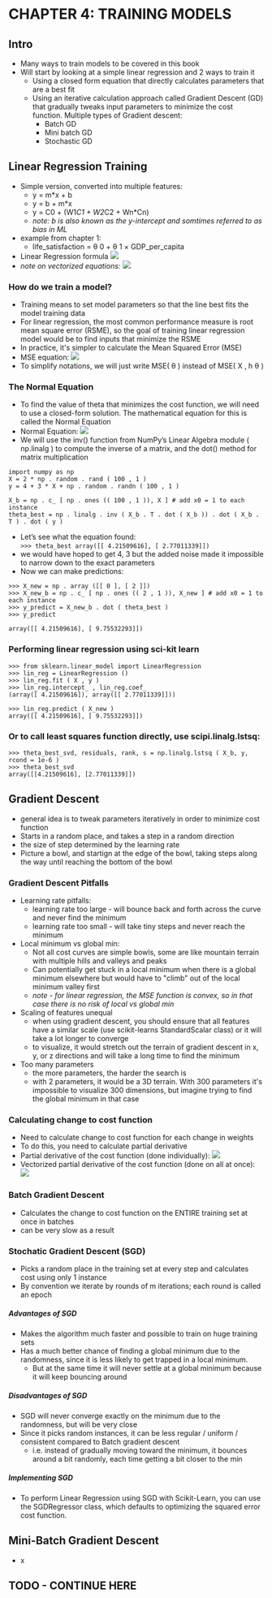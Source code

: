 # CHAPTER 4: TRAINING MODELS

## Intro
- Many ways to train models to be covered in this book
- Will start by looking at a simple linear regression and 2 ways to train it
  - Using a closed form equation that directly calculates parameters that are a best fit
  - Using an iterative calculation approach called Gradient Descent (GD) that gradually tweaks input parameters to minimize the cost function.  Multiple types of Gradient descent:
    - Batch GD
    - Mini batch GD
    - Stochastic GD

## Linear Regression Training
- Simple version, converted into multiple features: 
  - y = m*x + b
  - y = b + m*x
  - y = C0 + (W1*C1 + W2*C2 + Wn*Cn)
  - *note: b is also known as the y-intercept and somtimes referred to as bias in ML*
- example from chapter 1:
  - life_satisfaction = θ 0 + θ 1 × GDP_per_capita  
- Linear Regression formula
![](https://raw.githubusercontent.com/BrianLeip/Hands_On_Machine_Learning/b1b58dd75017ceb4621f9272c9701169a53d918f/04-Training%20Models/Images/Eq%204-01%20Linear%20Regression%20Formula.png)
- *note on vectorized equations:*
![](https://raw.githubusercontent.com/BrianLeip/Hands_On_Machine_Learning/c99e801a5d8984159ceee2bc2dbb50683a52643a/04-Training%20Models/Images/Eq%204-02%20Note%20on%20vectorized%20Linear%20regression%20model%20equation.png)

### How do we train a model?
- Training means to set model parameters so that the line best fits the model training data
- For linear regression, the most common performance measure is root mean square error (RSME), so the goal of training linear regression model would be to find inputs that minimize the RSME
- In practice, it's simpler to calculate the Mean Squared Error (MSE)
- MSE equation:
![](https://raw.githubusercontent.com/BrianLeip/Hands_On_Machine_Learning/c99e801a5d8984159ceee2bc2dbb50683a52643a/04-Training%20Models/Images/Eq%204-03%20MSE%20Cost%20equation%20for%20linear%20regression.png)
- To simplify notations, we will just write MSE( θ ) instead of MSE( X , h θ )

### The Normal Equation
- To find the value of theta that minimizes the cost function, we will need to use a closed-form solution.  The mathematical equation for this is called the Normal Equation
- Normal Equation:
![](https://raw.githubusercontent.com/BrianLeip/Hands_On_Machine_Learning/c99e801a5d8984159ceee2bc2dbb50683a52643a/04-Training%20Models/Images/Eq%204-04%20Normal%20Equation.png)
- We will use the inv() function from NumPy’s Linear Algebra module ( np.linalg ) to compute the inverse of a matrix, and the dot() method for matrix multiplication
```
import numpy as np 
X = 2 * np . random . rand ( 100 , 1 ) 
y = 4 + 3 * X + np . random . randn ( 100 , 1 )

X_b = np . c_ [ np . ones (( 100 , 1 )), X ] # add x0 = 1 to each instance 
theta_best = np . linalg . inv ( X_b . T . dot ( X_b )) . dot ( X_b . T ) . dot ( y )
```
- Let’s see what the equation found:   
`>>> theta_best array([[ 4.21509616], [ 2.77011339]]) `
- we would have hoped to get 4, 3 but the added noise made it impossible to narrow down to the exact parameters
- Now we can make predictions:
```
>>> X_new = np . array ([[ 0 ], [ 2 ]]) 
>>> X_new_b = np . c_ [ np . ones (( 2 , 1 )), X_new ] # add x0 = 1 to each instance 
>>> y_predict = X_new_b . dot ( theta_best ) 
>>> y_predict 

array([[ 4.21509616], [ 9.75532293]]) 
```
### Performing linear regression using sci-kit learn
```
>>> from sklearn.linear_model import LinearRegression 
>>> lin_reg = LinearRegression () 
>>> lin_reg.fit ( X , y ) 
>>> lin_reg.intercept_ , lin_reg.coef_ 
(array([ 4.21509616]), array([[ 2.77011339]])) 

>>> lin_reg.predict ( X_new ) 
array([[ 4.21509616], [ 9.75532293]]) 
```
### Or to call least squares function directly, use scipi.linalg.lstsq:
```
>>> theta_best_svd, residuals, rank, s = np.linalg.lstsq ( X_b, y, rcond = 1e-6 )
>>> theta_best_svd
array([[4.21509616], [2.77011339]])
```

## Gradient Descent
- general idea is to tweak parameters iteratively in order to minimize cost function
- Starts in a random place, and takes a step in a random direction 
- the size of step determined by the learning rate
- Picture a bowl, and startign at the edge of the bowl, taking steps along the way until reaching the bottom of the bowl
### Gradient Descent Pitfalls
- Learning rate pitfalls:
  - learning rate too large - will bounce back and forth across the curve and never find the minimum
  - learning rate too small - will take tiny steps and never reach the minimum
- Local minimum vs global min:
  - Not all cost curves are simple bowls, some are like mountain terrain with multiple hills and valleys and peaks
  - Can potentially get stuck in a local minimum when there is a global minimum elsewhere but would have to "climb" out of the local minimum valley first
  - *note - for linear regression, the MSE function is convex, so in that case there is no risk of local vs global min*
- Scaling of features unequal
    - when using gradient descent, you should ensure that all features have a similar scale (use scikit-learns StandardScalar class) or it will take a lot longer to converge
    - to visualize, it would stretch out the terrain of gradient descent in x, y, or z directions and will take a long time to find the minimum
- Too many parameters
    - the more parameters, the harder the search is
    - with 2 parameters, it would be a 3D terrain.  With 300 parameters it's impossible to visualize 300 dimensions, but imagine trying to find the global minimum in that case

### Calculating change to cost function
- Need to calculate change to cost function for each change in weights
- To do this, you need to calculate partial derivative
- Partial derivative of the cost function (done individually):
![](https://raw.githubusercontent.com/BrianLeip/Hands_On_Machine_Learning/c99e801a5d8984159ceee2bc2dbb50683a52643a/04-Training%20Models/Images/Eq%204-05%20Partial%20derivative%20of%20the%20cost%20function.png)
- Vectorized partial derivative of the cost function (done on all at once):
![](https://raw.githubusercontent.com/BrianLeip/Hands_On_Machine_Learning/c99e801a5d8984159ceee2bc2dbb50683a52643a/04-Training%20Models/Images/Eq%204-06%20Gradient%20vector%20of%20the%20cost%20function.png)

### Batch Gradient Descent
- Calculates the change to cost function on the ENTIRE training set at once in batches
- can be very slow as a result

### Stochatic Gradient Descent (SGD)
- Picks a random place in the training set at every step and calculates cost using only 1 instance
- By convention we iterate by rounds of m iterations; each round is called an epoch
##### Advantages of SGD
- Makes the algorithm much faster and possible to train on huge training sets
- Has a much better chance of finding a global minimum due to the randomness, since it is less likely to get trapped in a local minimum.  
  - But at the same time it will never settle at a global minimum because it will keep bouncing around
##### Disadvantages of SGD
- SGD will never converge exactly on the minimum due to the randomness, but will be very close
- Since it picks random instances, it can be less regular / uniform / consistent compared to Batch gradient descent
  - i.e. instead of gradually moving toward the minimum, it bounces around a bit randomly, each time getting a bit closer to the min
##### Implementing SGD
- To perform Linear Regression using SGD with Scikit-Learn, you can use the SGDRegressor class, which defaults to optimizing the squared error cost function. 

## Mini-Batch Gradient Descent
- x
## TODO - CONTINUE HERE